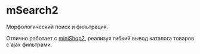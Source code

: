 # mSearch2

Морфологический поиск и фильтрация.

Отлично работает с [miniShop2][1], реализуя гибкий вывод каталога товаров с ajax фильтрами.

[1]: /components/minishop2/index
